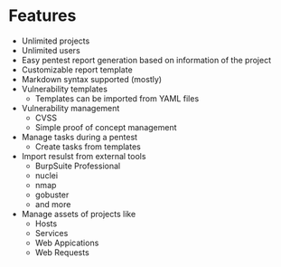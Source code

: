# Features

- Unlimited projects
- Unlimited users
- Easy pentest report generation based on information of the project
- Customizable report template
- Markdown syntax supported (mostly)
- Vulnerability templates
    - Templates can be imported from YAML files
- Vulnerability management
    - CVSS
    - Simple proof of concept management
- Manage tasks during a pentest
    - Create tasks from templates
- Import resulst from external tools
    - BurpSuite Professional
    - nuclei
    - nmap
    - gobuster
    - and more
- Manage assets of projects like
    - Hosts
    - Services
    - Web Appications
    - Web Requests
